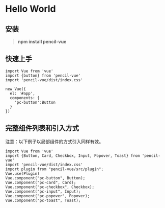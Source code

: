 # Hello World

## 安装
> **npm install pencil-vue**

## 快速上手
```
import Vue from 'vue'
import {button} from 'pencil-vue'
import 'pencil-vue/dist/index.css'

new Vue({
  el: '#app',
  components: {
    'pc-button':Button
  }
})
```

## 完整组件列表和引入方式
注意：以下例子以局部组件的方式引入同样有效。
```
import Vue from 'vue'
import {Button, Card, Checkbox, Input, Popover, Toast} from 'pencil-vue'
import 'pencil-vue/dist/index.css'
import plugin from "pencil-vue/src/plugin";
Vue.use(Plugin)
Vue.component("pc-button", Button);
Vue.component("pc-card", Card);
Vue.component("pc-checkbox", Checkbox);
Vue.component("pc-input", Input);
Vue.component("pc-popover", Popover);
Vue.component("pc-toast", Toast);
```
